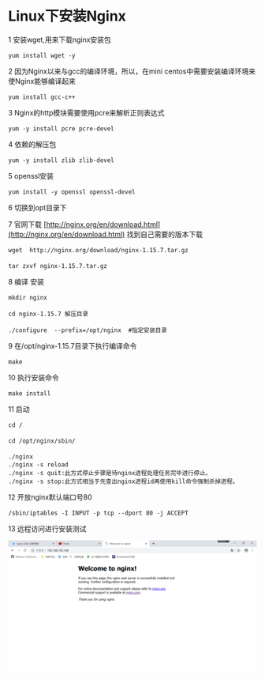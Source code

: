 # Linux下安装Nginx #

1 安装wget,用来下载nginx安装包

    yum install wget -y

2 因为Nginx以来与gcc的编译环境，所以，在mini centos中需要安装编译环境来使Nginx能够编译起来

    yum install gcc-c++

3 Nginx的http模块需要使用pcre来解析正则表达式

    yum -y install pcre pcre-devel

4 依赖的解压包

    yum -y install zlib zlib-devel

5 openssl安装

    yum install -y openssl openssl-devel

6 切换到opt目录下

7 官网下载 [http://nginx.org/en/download.html](http://nginx.org/en/download.html) 找到自己需要的版本下载

    wget  http://nginx.org/download/nginx-1.15.7.tar.gz
    
    tar zxvf nginx-1.15.7.tar.gz

8 编译 安装

    mkdir nginx
    
    cd nginx-1.15.7 解压目录
    
    ./configure  --prefix=/opt/nginx  #指定安装目录

9 在/opt/nginx-1.15.7目录下执行编译命令

    make

10 执行安装命令

    make install

11 启动

	cd /
	
	cd /opt/nginx/sbin/
	
	./nginx 
	./nginx -s reload
	./nginx -s quit:此方式停止步骤是待nginx进程处理任务完毕进行停止。
	./nginx -s stop:此方式相当于先查出nginx进程id再使用kill命令强制杀掉进程。

12 开放nginx默认端口号80

    /sbin/iptables -I INPUT -p tcp --dport 80 -j ACCEPT

13 远程访问进行安装测试

![](../images/OZepdGC.png)